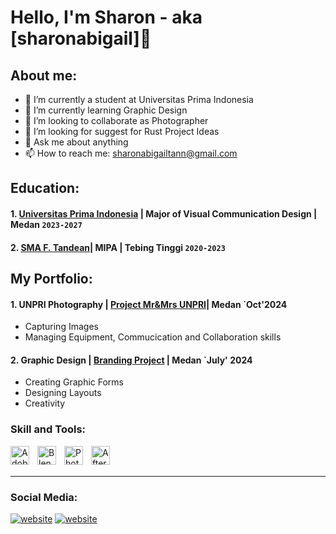 # Hello, I'm Sharon - aka [sharonabigail]👋
## About me:
- 🔭 I’m currently a student at Universitas Prima Indonesia
- 🌱 I’m currently learning Graphic Design
- 👯 I’m looking to collaborate as Photographer
- 🤔 I’m looking for suggest for Rust Project Ideas
- 💬 Ask me about anything
- 📫 How to reach me: sharonabigailtann@gmail.com

## Education:
#### 1. [Universitas Prima Indonesia](https://unprimdn.ac.id/) | Major of Visual Communication Design | Medan `2023-2027`
#### 2. [SMA F. Tandean](https://sekolah.data.kemdikbud.go.id/index.php/chome/profil/a74cbb25-6c90-41c7-a377-7b6dbf5ae982)| MIPA | Tebing Tinggi `2020-2023`

## My Portfolio:
#### 1. UNPRI Photography | [Project Mr&Mrs UNPRI](https://github.com/user-attachments/assets/7628bebd-ed26-4097-a5ba-817f9207ede6)| Medan `Oct'2024
   - Capturing Images
   - Managing Equipment, Commucication and Collaboration skills
#### 2. Graphic Design | [Branding Project](https://drive.google.com/file/d/1vNgNcuM65GJzksH8il12doPNP7occ4x4/view?usp=drive_link) | Medan `July' 2024
   - Creating Graphic Forms 
   - Designing Layouts
   - Creativity

### Skill and Tools:

[<img align="left" alt="Adobe Illustrator" width="30px" src="https://www.adobe.com/cc-shared/assets/img/product-icons/svg/illustrator-40.svg" style="padding-right:10px;" />][webdev]
[<img align="left" alt="Blender" width="30px" src="https://th.bing.com/th?id=OSAAS.6EB038D49D14777AA2D6B24BE4501905&w=72&h=72&c=17&rs=1&o=6&dpr=1.1&pid=5.1" style="padding-right:10px;" />][webdev]
[<img align="left" alt="Photoshop" width="30px" src="https://www.adobe.com/cc-shared/assets/img/product-icons/svg/photoshop-40.svg" style="padding-right:10px;" />][webdev]
[<img align="left" alt="After Effects" width="30px" src="https://www.adobe.com/cc-shared/assets/img/product-icons/svg/after-effects.svg" style="padding-right:0px;" />][webdev]

<br />
<br />

---
### Social Media:
[![website](./img/instagram-light.svg)](https://www.instagram.com/sharonabigailtann/#gh-light-mode-only)
[![website](./img/instagram-dark.svg)](https://www.instagram.com/sharonabigailtann/#gh-dark-mode-only)
&nbsp;&nbsp;



[webdev]: https://github.com/sharonabigail/sharonabigail

